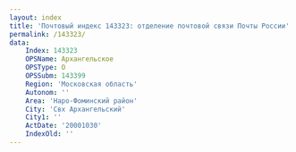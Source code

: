 ```yaml
---
layout: index
title: 'Почтовый индекс 143323: отделение почтовой связи Почты России'
permalink: /143323/
data:
    Index: 143323
    OPSName: Архангельское
    OPSType: О
    OPSSubm: 143399
    Region: 'Московская область'
    Autonom: ''
    Area: 'Наро-Фоминский район'
    City: 'Свх Архангельский'
    City1: ''
    ActDate: '20001030'
    IndexOld: ''
---
```

